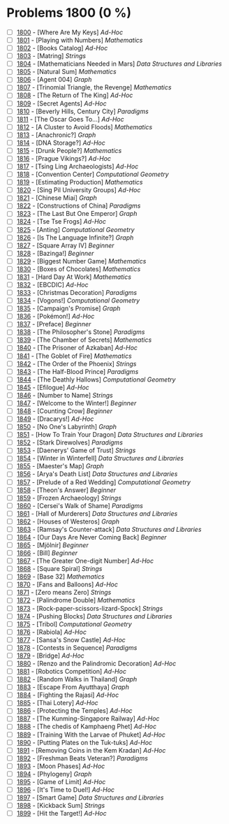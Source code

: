 # Problems 1800 (0 %)


- [ ] [1800](https://www.beecrowd.com.br/judge/pt/problems/view/1800) - [Where Are My Keys] *Ad-Hoc*
- [ ] [1801](https://www.beecrowd.com.br/judge/pt/problems/view/1801) - [Playing with Numbers] *Mathematics*
- [ ] [1802](https://www.beecrowd.com.br/judge/pt/problems/view/1802) - [Books Catalog] *Ad-Hoc*
- [ ] [1803](https://www.beecrowd.com.br/judge/pt/problems/view/1803) - [Matring] *Strings*
- [ ] [1804](https://www.beecrowd.com.br/judge/pt/problems/view/1804) - [Mathematicians Needed in Mars] *Data Structures and Libraries*
- [ ] [1805](https://www.beecrowd.com.br/judge/pt/problems/view/1805) - [Natural Sum] *Mathematics*
- [ ] [1806](https://www.beecrowd.com.br/judge/pt/problems/view/1806) - [Agent 004] *Graph*
- [ ] [1807](https://www.beecrowd.com.br/judge/pt/problems/view/1807) - [Trinomial Triangle, the Revenge] *Mathematics*
- [ ] [1808](https://www.beecrowd.com.br/judge/pt/problems/view/1808) - [The Return of The King] *Ad-Hoc*
- [ ] [1809](https://www.beecrowd.com.br/judge/pt/problems/view/1809) - [Secret Agents] *Ad-Hoc*
- [ ] [1810](https://www.beecrowd.com.br/judge/pt/problems/view/1810) - [Beverly Hills, Century City] *Paradigms*
- [ ] [1811](https://www.beecrowd.com.br/judge/pt/problems/view/1811) - [The Oscar Goes To...] *Ad-Hoc*
- [ ] [1812](https://www.beecrowd.com.br/judge/pt/problems/view/1812) - [A Cluster to Avoid Floods] *Mathematics*
- [ ] [1813](https://www.beecrowd.com.br/judge/pt/problems/view/1813) - [Anachronic?] *Graph*
- [ ] [1814](https://www.beecrowd.com.br/judge/pt/problems/view/1814) - [DNA Storage?] *Ad-Hoc*
- [ ] [1815](https://www.beecrowd.com.br/judge/pt/problems/view/1815) - [Drunk People?] *Mathematics*
- [ ] [1816](https://www.beecrowd.com.br/judge/pt/problems/view/1816) - [Prague Vikings?] *Ad-Hoc*
- [ ] [1817](https://www.beecrowd.com.br/judge/pt/problems/view/1817) - [Tsing Ling Archaeologists] *Ad-Hoc*
- [ ] [1818](https://www.beecrowd.com.br/judge/pt/problems/view/1818) - [Convention Center] *Computational Geometry*
- [ ] [1819](https://www.beecrowd.com.br/judge/pt/problems/view/1819) - [Estimating Production] *Mathematics*
- [ ] [1820](https://www.beecrowd.com.br/judge/pt/problems/view/1820) - [Sing Pil University Groups] *Ad-Hoc*
- [ ] [1821](https://www.beecrowd.com.br/judge/pt/problems/view/1821) - [Chinese Miai] *Graph*
- [ ] [1822](https://www.beecrowd.com.br/judge/pt/problems/view/1822) - [Constructions of China] *Paradigms*
- [ ] [1823](https://www.beecrowd.com.br/judge/pt/problems/view/1823) - [The Last But One Emperor] *Graph*
- [ ] [1824](https://www.beecrowd.com.br/judge/pt/problems/view/1824) - [Tse Tse Frogs] *Ad-Hoc*
- [ ] [1825](https://www.beecrowd.com.br/judge/pt/problems/view/1825) - [Anting] *Computational Geometry*
- [ ] [1826](https://www.beecrowd.com.br/judge/pt/problems/view/1826) - [Is The Language Infinite?] *Graph*
- [ ] [1827](https://www.beecrowd.com.br/judge/pt/problems/view/1827) - [Square Array IV] *Beginner*
- [ ] [1828](https://www.beecrowd.com.br/judge/pt/problems/view/1828) - [Bazinga!] *Beginner*
- [ ] [1829](https://www.beecrowd.com.br/judge/pt/problems/view/1829) - [Biggest Number Game] *Mathematics*
- [ ] [1830](https://www.beecrowd.com.br/judge/pt/problems/view/1830) - [Boxes of Chocolates] *Mathematics*
- [ ] [1831](https://www.beecrowd.com.br/judge/pt/problems/view/1831) - [Hard Day At Work] *Mathematics*
- [ ] [1832](https://www.beecrowd.com.br/judge/pt/problems/view/1832) - [EBCDIC] *Ad-Hoc*
- [ ] [1833](https://www.beecrowd.com.br/judge/pt/problems/view/1833) - [Christmas Decoration] *Paradigms*
- [ ] [1834](https://www.beecrowd.com.br/judge/pt/problems/view/1834) - [Vogons!] *Computational Geometry*
- [ ] [1835](https://www.beecrowd.com.br/judge/pt/problems/view/1835) - [Campaign's Promise] *Graph*
- [ ] [1836](https://www.beecrowd.com.br/judge/pt/problems/view/1836) - [Pokémon!] *Ad-Hoc*
- [ ] [1837](https://www.beecrowd.com.br/judge/pt/problems/view/1837) - [Preface] *Beginner*
- [ ] [1838](https://www.beecrowd.com.br/judge/pt/problems/view/1838) - [The Philosopher's Stone] *Paradigms*
- [ ] [1839](https://www.beecrowd.com.br/judge/pt/problems/view/1839) - [The Chamber of Secrets] *Mathematics*
- [ ] [1840](https://www.beecrowd.com.br/judge/pt/problems/view/1840) - [The Prisoner of Azkaban] *Ad-Hoc*
- [ ] [1841](https://www.beecrowd.com.br/judge/pt/problems/view/1841) - [The Goblet of Fire] *Mathematics*
- [ ] [1842](https://www.beecrowd.com.br/judge/pt/problems/view/1842) - [The Order of the Phoenix] *Strings*
- [ ] [1843](https://www.beecrowd.com.br/judge/pt/problems/view/1843) - [The Half-Blood Prince] *Paradigms*
- [ ] [1844](https://www.beecrowd.com.br/judge/pt/problems/view/1844) - [The Deathly Hallows] *Computational Geometry*
- [ ] [1845](https://www.beecrowd.com.br/judge/pt/problems/view/1845) - [Efilogue] *Ad-Hoc*
- [ ] [1846](https://www.beecrowd.com.br/judge/pt/problems/view/1846) - [Number to Name] *Strings*
- [ ] [1847](https://www.beecrowd.com.br/judge/pt/problems/view/1847) - [Welcome to the Winter!] *Beginner*
- [ ] [1848](https://www.beecrowd.com.br/judge/pt/problems/view/1848) - [Counting Crow] *Beginner*
- [ ] [1849](https://www.beecrowd.com.br/judge/pt/problems/view/1849) - [Dracarys!] *Ad-Hoc*
- [ ] [1850](https://www.beecrowd.com.br/judge/pt/problems/view/1850) - [No One's Labyrinth] *Graph*
- [ ] [1851](https://www.beecrowd.com.br/judge/pt/problems/view/1851) - [How To Train Your Dragon] *Data Structures and Libraries*
- [ ] [1852](https://www.beecrowd.com.br/judge/pt/problems/view/1852) - [Stark Direwolves] *Paradigms*
- [ ] [1853](https://www.beecrowd.com.br/judge/pt/problems/view/1853) - [Daenerys' Game of Trust] *Strings*
- [ ] [1854](https://www.beecrowd.com.br/judge/pt/problems/view/1854) - [Winter in Winterfell] *Data Structures and Libraries*
- [ ] [1855](https://www.beecrowd.com.br/judge/pt/problems/view/1855) - [Maester's Map] *Graph*
- [ ] [1856](https://www.beecrowd.com.br/judge/pt/problems/view/1856) - [Arya's Death List] *Data Structures and Libraries*
- [ ] [1857](https://www.beecrowd.com.br/judge/pt/problems/view/1857) - [Prelude of a Red Wedding] *Computational Geometry*
- [ ] [1858](https://www.beecrowd.com.br/judge/pt/problems/view/1858) - [Theon's Answer] *Beginner*
- [ ] [1859](https://www.beecrowd.com.br/judge/pt/problems/view/1859) - [Frozen Archaeology] *Strings*
- [ ] [1860](https://www.beecrowd.com.br/judge/pt/problems/view/1860) - [Cersei's Walk of Shame] *Paradigms*
- [ ] [1861](https://www.beecrowd.com.br/judge/pt/problems/view/1861) - [Hall of Murderers] *Data Structures and Libraries*
- [ ] [1862](https://www.beecrowd.com.br/judge/pt/problems/view/1862) - [Houses of Westeros] *Graph*
- [ ] [1863](https://www.beecrowd.com.br/judge/pt/problems/view/1863) - [Ramsay's Counter-attack] *Data Structures and Libraries*
- [ ] [1864](https://www.beecrowd.com.br/judge/pt/problems/view/1864) - [Our Days Are Never Coming Back] *Beginner*
- [ ] [1865](https://www.beecrowd.com.br/judge/pt/problems/view/1865) - [Mjölnir] *Beginner*
- [ ] [1866](https://www.beecrowd.com.br/judge/pt/problems/view/1866) - [Bill] *Beginner*
- [ ] [1867](https://www.beecrowd.com.br/judge/pt/problems/view/1867) - [The Greater One-digit Number] *Ad-Hoc*
- [ ] [1868](https://www.beecrowd.com.br/judge/pt/problems/view/1868) - [Square Spiral] *Strings*
- [ ] [1869](https://www.beecrowd.com.br/judge/pt/problems/view/1869) - [Base 32] *Mathematics*
- [ ] [1870](https://www.beecrowd.com.br/judge/pt/problems/view/1870) - [Fans and Balloons] *Ad-Hoc*
- [ ] [1871](https://www.beecrowd.com.br/judge/pt/problems/view/1871) - [Zero means Zero] *Strings*
- [ ] [1872](https://www.beecrowd.com.br/judge/pt/problems/view/1872) - [Palindrome Double] *Mathematics*
- [ ] [1873](https://www.beecrowd.com.br/judge/pt/problems/view/1873) - [Rock-paper-scissors-lizard-Spock] *Strings*
- [ ] [1874](https://www.beecrowd.com.br/judge/pt/problems/view/1874) - [Pushing Blocks] *Data Structures and Libraries*
- [ ] [1875](https://www.beecrowd.com.br/judge/pt/problems/view/1875) - [Tribol] *Computational Geometry*
- [ ] [1876](https://www.beecrowd.com.br/judge/pt/problems/view/1876) - [Rabiola] *Ad-Hoc*
- [ ] [1877](https://www.beecrowd.com.br/judge/pt/problems/view/1877) - [Sansa's Snow Castle] *Ad-Hoc*
- [ ] [1878](https://www.beecrowd.com.br/judge/pt/problems/view/1878) - [Contests in Sequence] *Paradigms*
- [ ] [1879](https://www.beecrowd.com.br/judge/pt/problems/view/1879) - [Bridge] *Ad-Hoc*
- [ ] [1880](https://www.beecrowd.com.br/judge/pt/problems/view/1880) - [Renzo and the Palindromic Decoration] *Ad-Hoc*
- [ ] [1881](https://www.beecrowd.com.br/judge/pt/problems/view/1881) - [Robotics Competition] *Ad-Hoc*
- [ ] [1882](https://www.beecrowd.com.br/judge/pt/problems/view/1882) - [Random Walks in Thailand] *Graph*
- [ ] [1883](https://www.beecrowd.com.br/judge/pt/problems/view/1883) - [Escape From Ayutthaya] *Graph*
- [ ] [1884](https://www.beecrowd.com.br/judge/pt/problems/view/1884) - [Fighting the Rajasi] *Ad-Hoc*
- [ ] [1885](https://www.beecrowd.com.br/judge/pt/problems/view/1885) - [Thai Lotery] *Ad-Hoc*
- [ ] [1886](https://www.beecrowd.com.br/judge/pt/problems/view/1886) - [Protecting the Temples] *Ad-Hoc*
- [ ] [1887](https://www.beecrowd.com.br/judge/pt/problems/view/1887) - [The Kunming-Singapore Railway] *Ad-Hoc*
- [ ] [1888](https://www.beecrowd.com.br/judge/pt/problems/view/1888) - [The chedis of Kamphaeng Phet] *Ad-Hoc*
- [ ] [1889](https://www.beecrowd.com.br/judge/pt/problems/view/1889) - [Training With the Larvae of Phuket] *Ad-Hoc*
- [ ] [1890](https://www.beecrowd.com.br/judge/pt/problems/view/1890) - [Putting Plates on the Tuk-tuks] *Ad-Hoc*
- [ ] [1891](https://www.beecrowd.com.br/judge/pt/problems/view/1891) - [Removing Coins in the Kem Kradan] *Ad-Hoc*
- [ ] [1892](https://www.beecrowd.com.br/judge/pt/problems/view/1892) - [Freshman Beats Veteran?] *Paradigms*
- [ ] [1893](https://www.beecrowd.com.br/judge/pt/problems/view/1893) - [Moon Phases] *Ad-Hoc*
- [ ] [1894](https://www.beecrowd.com.br/judge/pt/problems/view/1894) - [Phylogeny] *Graph*
- [ ] [1895](https://www.beecrowd.com.br/judge/pt/problems/view/1895) - [Game of Limit] *Ad-Hoc*
- [ ] [1896](https://www.beecrowd.com.br/judge/pt/problems/view/1896) - [It's Time to Duel!] *Ad-Hoc*
- [ ] [1897](https://www.beecrowd.com.br/judge/pt/problems/view/1897) - [Smart Game] *Data Structures and Libraries*
- [ ] [1898](https://www.beecrowd.com.br/judge/pt/problems/view/1898) - [Kickback Sum] *Strings*
- [ ] [1899](https://www.beecrowd.com.br/judge/pt/problems/view/1899) - [Hit the Target!] *Ad-Hoc*